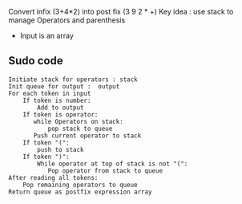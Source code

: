 Convert infix (3+4*2) into post fix (3 9 2 * +)
Key idea :  use stack to manage Operators and parenthesis
*  Input is an array
## Sudo code
```
Initiate stack for operators : stack
Init queue for output :  output
For each token in input
	If token is number:
		Add to output
	If token is operator:
	   while Operators on stack:
		   pop stack to queue
	   Push current operator to stack
	If token "(":
		push to stack
	If token ")": 
		While operator at top of stack is not "(":
		   Pop operator from stack to queue
After reading all tokens:
	Pop remaining operators to queue
Return queue as postfix expression array
```